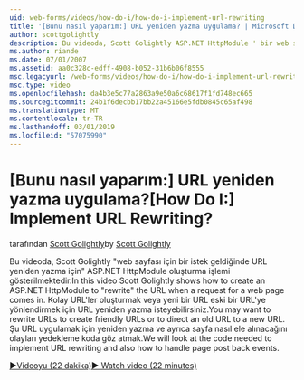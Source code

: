 ```yaml
---
uid: web-forms/videos/how-do-i/how-do-i-implement-url-rewriting
title: '[Bunu nasıl yaparım:] URL yeniden yazma uygulama? | Microsoft Docs'
author: scottgolightly
description: Bu videoda, Scott Golightly ASP.NET HttpModule ' bir web sayfası için bir istek geldiğinde URL yeniden yazma için ' oluşturma işlemi gösterilmektedir. Yeniden yazmak isteyebilirsiniz...
ms.author: riande
ms.date: 07/01/2007
ms.assetid: aa0c328c-edff-4908-b052-31b6b06f8555
msc.legacyurl: /web-forms/videos/how-do-i/how-do-i-implement-url-rewriting
msc.type: video
ms.openlocfilehash: da4b3e5c77a2863a9e50a6c68617f1fd748ec665
ms.sourcegitcommit: 24b1f6decbb17bb22a45166e5fdb0845c65af498
ms.translationtype: MT
ms.contentlocale: tr-TR
ms.lasthandoff: 03/01/2019
ms.locfileid: "57075990"
---
```

<a name="how-do-i-implement-url-rewriting"></a><span data-ttu-id="08e0d-105">[Bunu nasıl yaparım:] URL yeniden yazma uygulama?</span><span class="sxs-lookup"><span data-stu-id="08e0d-105">[How Do I:] Implement URL Rewriting?</span></span>
====================
<span data-ttu-id="08e0d-106">tarafından [Scott Golightly](https://github.com/scottgolightly)</span><span class="sxs-lookup"><span data-stu-id="08e0d-106">by [Scott Golightly](https://github.com/scottgolightly)</span></span>

<span data-ttu-id="08e0d-107">Bu videoda, Scott Golightly "web sayfası için bir istek geldiğinde URL yeniden yazma için" ASP.NET HttpModule oluşturma işlemi gösterilmektedir.</span><span class="sxs-lookup"><span data-stu-id="08e0d-107">In this video Scott Golightly shows how to create an ASP.NET HttpModule to "rewrite" the URL when a request for a web page comes in.</span></span> <span data-ttu-id="08e0d-108">Kolay URL'ler oluşturmak veya yeni bir URL eski bir URL'ye yönlendirmek için URL yeniden yazma isteyebilirsiniz.</span><span class="sxs-lookup"><span data-stu-id="08e0d-108">You may want to rewrite URLs to create friendly URLs or to direct an old URL to a new URL.</span></span> <span data-ttu-id="08e0d-109">Şu URL uygulamak için yeniden yazma ve ayrıca sayfa nasıl ele alınacağını olayları yedekleme koda göz atmak.</span><span class="sxs-lookup"><span data-stu-id="08e0d-109">We will look at the code needed to implement URL rewriting and also how to handle page post back events.</span></span>

[<span data-ttu-id="08e0d-110">&#9654;Videoyu (22 dakika)</span><span class="sxs-lookup"><span data-stu-id="08e0d-110">&#9654; Watch video (22 minutes)</span></span>](https://channel9.msdn.com/Blogs/ASP-NET-Site-Videos/how-do-i-implement-url-rewriting)
